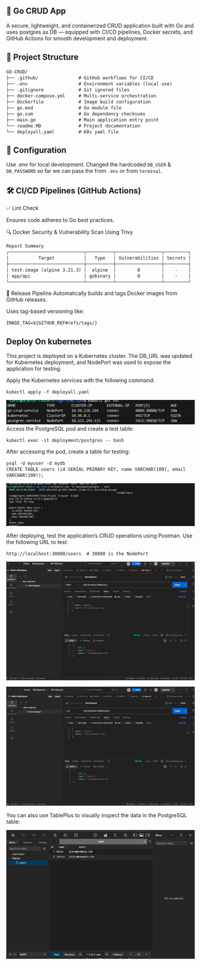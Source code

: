 ## 🚀 Go CRUD App
A secure, lightweight, and containerized CRUD application built with Go and uses postgres as DB — equipped with CI/CD pipelines, Docker secrets, and GitHub Actions for smooth development and deployment.
## 📁 Project Structure

```
GO-CRUD/
├── .github/               # GitHub workflows for CI/CD
├── .env                   # Environment variables (local use)
├── .gitignore             # Git ignored files
├── docker-compose.yml     # Multi-service orchestration
├── Dockerfile             # Image build configuration
├── go.mod                 # Go module file
├── go.sum                 # Go dependency checksums
├── main.go                # Main application entry point
└── readme.MD              # Project documentation
└── deployall.yaml         # K8s yaml file

```

## 🔧 Configuration
Use .env for local development:
Changed the hardcoded `DB_USER` & `DB_PASSWORD` so far we can pass the from `.env` or from `terminal`.




## 🛠️ CI/CD Pipelines (GitHub Actions)

✅ Lint Check

Ensures code adheres to Go best practices.

🔍 Docker Security & Vulnerability Scan Using Trivy

```
Report Summary
┌────────────────────────────┬──────────┬─────────────────┬─────────┐
│           Target           │   Type   │ Vulnerabilities │ Secrets │
├────────────────────────────┼──────────┼─────────────────┼─────────┤
│ test-image (alpine 3.21.3) │  alpine  │        0        │    -    │
│ app/api                    │ gobinary │        0        │    -    │
└────────────────────────────┴──────────┴─────────────────┴─────────┘
```



🚀 Release Pipeline
Automatically builds and tags Docker images from GitHub releases.

Uses tag-based versioning like:
```
IMAGE_TAG=${GITHUB_REF#refs/tags/}
```
## Deploy On kubernetes

This project is deployed on a Kubernetes cluster. The DB_URL was updated for Kubernetes deployment, and NodePort was used to expose the application for testing.


Apply the Kubernetes services with the following command:
```
kubectl apply -f deployall.yaml
```
![](screenshots/checkallsvc.png)
Access the PostgreSQL pod and create a test table:
```
kubectl exec -it deployment/postgres -- bash
```
After accessing the pod, create a table for testing:
```
psql -U myuser -d mydb
CREATE TABLE users (id SERIAL PRIMARY KEY, name VARCHAR(100), email VARCHAR(100));
```
![](screenshots/createdb-from-terminal.png)

After deploying, test the application’s CRUD operations using Postman. Use the following URL to test:
```
http://localhost:30080/users  # 30080 is the NodePort
```
![](screenshots/post.png)

![](screenshots/get.png)

You can also use TablePlus to visually inspect the data in the PostgreSQL table:

![](screenshots/table.png)


